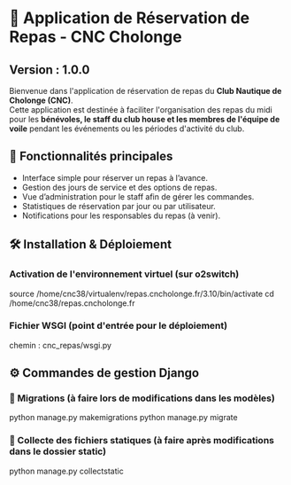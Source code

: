 # 🥗 Application de Réservation de Repas - CNC Cholonge

## Version : 1.0.0

Bienvenue dans l'application de réservation de repas du **Club Nautique de Cholonge (CNC)**.  
Cette application est destinée à faciliter l'organisation des repas du midi pour les **bénévoles, le staff du club house et les membres de l'équipe de voile** pendant les événements ou les périodes d'activité du club.

## 🚀 Fonctionnalités principales

- Interface simple pour réserver un repas à l’avance.
- Gestion des jours de service et des options de repas.
- Vue d’administration pour le staff afin de gérer les commandes.
- Statistiques de réservation par jour ou par utilisateur.
- Notifications pour les responsables du repas (à venir).

## 🛠️ Installation & Déploiement

### Activation de l'environnement virtuel (sur o2switch)

source /home/cnc38/virtualenv/repas.cncholonge.fr/3.10/bin/activate 
cd /home/cnc38/repas.cncholonge.fr

### Fichier WSGI (point d'entrée pour le déploiement)

chemin : cnc_repas/wsgi.py

## ⚙️ Commandes de gestion Django

### 🔄 Migrations (à faire lors de modifications dans les modèles)

python manage.py makemigrations
python manage.py migrate

### 🧼 Collecte des fichiers statiques (à faire après modifications dans le dossier static)

python manage.py collectstatic


